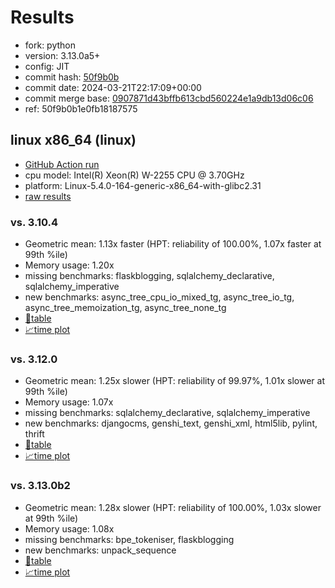 # Results

- fork: python
- version: 3.13.0a5+
- config: JIT
- commit hash: [50f9b0b](https://github.com/python/cpython/commit/50f9b0b)
- commit date: 2024-03-21T22:17:09+00:00
- commit merge base: [0907871d43bffb613cbd560224e1a9db13d06c06](https://github.com/python/cpython/commit/0907871d43bffb613cbd560224e1a9db13d06c06)
- ref: 50f9b0b1e0fb18187575

## linux x86_64 (linux)

- [GitHub Action run](https://github.com/faster-cpython/benchmarking/actions/runs/8384069642)
- cpu model: Intel(R) Xeon(R) W-2255 CPU @ 3.70GHz
- platform: Linux-5.4.0-164-generic-x86_64-with-glibc2.31
- [raw results](bm-20240321-linux-x86_64-python-50f9b0b1e0fb18187575-3.13.0a5%2B-50f9b0b.json)

### vs. 3.10.4

- Geometric mean: 1.13x faster (HPT: reliability of 100.00%, 1.07x faster at 99th %ile)
- Memory usage: 1.20x
- missing benchmarks: flaskblogging, sqlalchemy_declarative, sqlalchemy_imperative
- new benchmarks: async_tree_cpu_io_mixed_tg, async_tree_io_tg, async_tree_memoization_tg, async_tree_none_tg
- [📄table](bm-20240321-linux-x86_64-python-50f9b0b1e0fb18187575-3.13.0a5%2B-50f9b0b-vs-3.10.4.md)
- [📈time plot](bm-20240321-linux-x86_64-python-50f9b0b1e0fb18187575-3.13.0a5%2B-50f9b0b-vs-3.10.4.svg)

### vs. 3.12.0

- Geometric mean: 1.25x slower (HPT: reliability of 99.97%, 1.01x slower at 99th %ile)
- Memory usage: 1.07x
- missing benchmarks: sqlalchemy_declarative, sqlalchemy_imperative
- new benchmarks: djangocms, genshi_text, genshi_xml, html5lib, pylint, thrift
- [📄table](bm-20240321-linux-x86_64-python-50f9b0b1e0fb18187575-3.13.0a5%2B-50f9b0b-vs-3.12.0.md)
- [📈time plot](bm-20240321-linux-x86_64-python-50f9b0b1e0fb18187575-3.13.0a5%2B-50f9b0b-vs-3.12.0.svg)

### vs. 3.13.0b2

- Geometric mean: 1.28x slower (HPT: reliability of 100.00%, 1.03x slower at 99th %ile)
- Memory usage: 1.08x
- missing benchmarks: bpe_tokeniser, flaskblogging
- new benchmarks: unpack_sequence
- [📄table](bm-20240321-linux-x86_64-python-50f9b0b1e0fb18187575-3.13.0a5%2B-50f9b0b-vs-3.13.0b2.md)
- [📈time plot](bm-20240321-linux-x86_64-python-50f9b0b1e0fb18187575-3.13.0a5%2B-50f9b0b-vs-3.13.0b2.svg)


